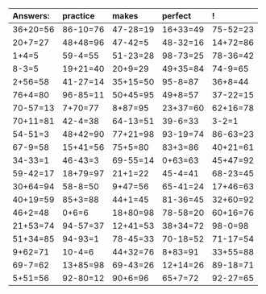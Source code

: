 | Answers: | practice | makes | perfect | ! |
| :--- | :--- | :--- | :--- | :--- |
| 36+20=56 | 86-10=76 | 47-28=19 | 16+33=49 | 75-52=23 | 
| 20+7=27 | 48+48=96 | 47-42=5 | 48-32=16 | 14+72=86 | 
| 1+4=5 | 59-4=55 | 51-23=28 | 98-73=25 | 78-36=42 | 
| 8-3=5 | 19+21=40 | 20+9=29 | 49+35=84 | 74-9=65 | 
| 2+56=58 | 41-27=14 | 35+15=50 | 95-8=87 | 36+8=44 | 
| 76+4=80 | 96-85=11 | 50+45=95 | 49+8=57 | 37-22=15 | 
| 70-57=13 | 7+70=77 | 8+87=95 | 23+37=60 | 62+16=78 | 
| 70+11=81 | 42-4=38 | 64-13=51 | 39-6=33 | 3-2=1 | 
| 54-51=3 | 48+42=90 | 77+21=98 | 93-19=74 | 86-63=23 | 
| 67-9=58 | 15+41=56 | 75+5=80 | 83+3=86 | 40+21=61 | 
| 34-33=1 | 46-43=3 | 69-55=14 | 0+63=63 | 45+47=92 | 
| 59-42=17 | 18+79=97 | 21+1=22 | 45-4=41 | 68-23=45 | 
| 30+64=94 | 58-8=50 | 9+47=56 | 65-41=24 | 17+46=63 | 
| 40+19=59 | 85+3=88 | 44+1=45 | 81-36=45 | 32+60=92 | 
| 46+2=48 | 0+6=6 | 18+80=98 | 78-58=20 | 60+16=76 | 
| 21+53=74 | 94-57=37 | 12+41=53 | 38+34=72 | 98-0=98 | 
| 51+34=85 | 94-93=1 | 78-45=33 | 70-18=52 | 71-17=54 | 
| 9+62=71 | 10-4=6 | 44+32=76 | 8+83=91 | 33+55=88 | 
| 69-7=62 | 13+85=98 | 69-43=26 | 12+14=26 | 89-18=71 | 
| 5+51=56 | 92-80=12 | 90+6=96 | 65+7=72 | 92-27=65 | 
